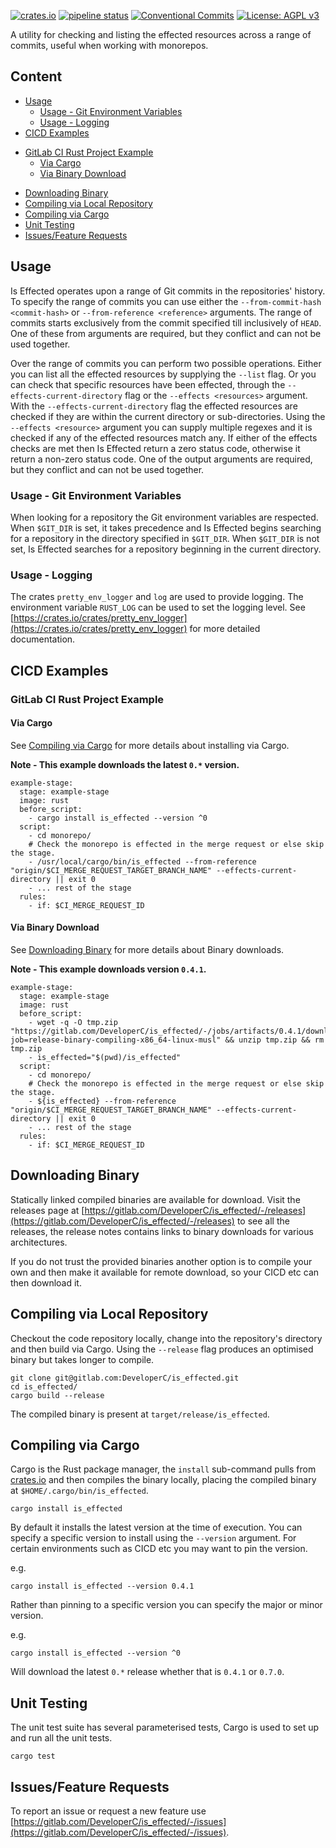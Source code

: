 [![crates.io](https://img.shields.io/crates/v/is_effected)](https://crates.io/crates/is_effected) [![pipeline status](https://gitlab.com/DeveloperC/is_effected/badges/main/pipeline.svg)](https://gitlab.com/DeveloperC/is_effected/-/commits/main) [![Conventional Commits](https://img.shields.io/badge/Conventional%20Commits-1.0.0-yellow.svg)](https://conventionalcommits.org) [![License: AGPL v3](https://img.shields.io/badge/License-AGPLv3-blue.svg)](https://www.gnu.org/licenses/agpl-3.0)


A utility for checking and listing the effected resources across a range of commits, useful when working with monorepos.


## Content
 * [Usage](#usage)
   + [Usage - Git Environment Variables](#usage-git-environment-variables)
   + [Usage - Logging](#usage-logging)
 * [CICD Examples](#cicd-examples)
  + [GitLab CI Rust Project Example](#gitlab-ci-rust-project-example)
    + [Via Cargo](#via-cargo)
    + [Via Binary Download](#via-binary-download)
 * [Downloading Binary](#downloading-binary)
 * [Compiling via Local Repository](#compiling-via-local-repository)
 * [Compiling via Cargo](#compiling-via-cargo)
 * [Unit Testing](#unit-testing)
 * [Issues/Feature Requests](#issuesfeature-requests)


## Usage
Is Effected operates upon a range of Git commits in the repositories' history.
To specify the range of commits you can use either the `--from-commit-hash <commit-hash>` or `--from-reference <reference>` arguments.
The range of commits starts exclusively from the commit specified till inclusively of `HEAD`.
One of these from arguments are required, but they conflict and can not be used together.

Over the range of commits you can perform two possible operations.
Either you can list all the effected resources by supplying the `--list` flag.
Or you can check that specific resources have been effected, through the `--effects-current-directory` flag or the `--effects <resources>` argument.
With the `--effects-current-directory` flag the effected resources are checked if they are within the current directory or sub-directories.
Using the `--effects <resource>` argument you can supply multiple regexes and it is checked if any of the effected resources match any.
If either of the effects checks are met then Is Effected return a zero status code, otherwise it return a non-zero status code.
One of the output arguments are required, but they conflict and can not be used together.


### Usage - Git Environment Variables
When looking for a repository the Git environment variables are respected.
When `$GIT_DIR` is set, it takes precedence and Is Effected begins searching for a repository in the directory specified in `$GIT_DIR`.
When `$GIT_DIR` is not set, Is Effected searches for a repository beginning in the current directory.


### Usage - Logging
The crates `pretty_env_logger` and `log` are used to provide logging.
The environment variable `RUST_LOG` can be used to set the logging level.
See [https://crates.io/crates/pretty_env_logger](https://crates.io/crates/pretty_env_logger) for more detailed documentation.


## CICD Examples
### GitLab CI Rust Project Example
#### Via Cargo
See [Compiling via Cargo](#compiling-via-cargo) for more details about installing via Cargo.

__Note - This example downloads the latest `0.*` version.__

```
example-stage:
  stage: example-stage
  image: rust
  before_script:
    - cargo install is_effected --version ^0
  script:
    - cd monorepo/
    # Check the monorepo is effected in the merge request or else skip the stage.
    - /usr/local/cargo/bin/is_effected --from-reference "origin/$CI_MERGE_REQUEST_TARGET_BRANCH_NAME" --effects-current-directory || exit 0
    - ... rest of the stage
  rules:
    - if: $CI_MERGE_REQUEST_ID
```


#### Via Binary Download
See [Downloading Binary](#downloading-binary) for more details about Binary downloads.

__Note - This example downloads version `0.4.1`.__
```
example-stage:
  stage: example-stage
  image: rust
  before_script:
    - wget -q -O tmp.zip "https://gitlab.com/DeveloperC/is_effected/-/jobs/artifacts/0.4.1/download?job=release-binary-compiling-x86_64-linux-musl" && unzip tmp.zip && rm tmp.zip
    - is_effected="$(pwd)/is_effected"
  script:
    - cd monorepo/
    # Check the monorepo is effected in the merge request or else skip the stage.
    - ${is_effected} --from-reference "origin/$CI_MERGE_REQUEST_TARGET_BRANCH_NAME" --effects-current-directory || exit 0
    - ... rest of the stage
  rules:
    - if: $CI_MERGE_REQUEST_ID
```


## Downloading Binary
Statically linked compiled binaries are available for download.
Visit the releases page at [https://gitlab.com/DeveloperC/is_effected/-/releases](https://gitlab.com/DeveloperC/is_effected/-/releases) to see all the releases, the release notes contains links to binary downloads for various architectures.

If you do not trust the provided binaries another option is to compile your own and then make it available for remote download, so your CICD etc can then download it.


## Compiling via Local Repository
Checkout the code repository locally, change into the repository's directory and then build via Cargo.
Using the `--release` flag produces an optimised binary but takes longer to compile.

```
git clone git@gitlab.com:DeveloperC/is_effected.git
cd is_effected/
cargo build --release
```

The compiled binary is present at `target/release/is_effected`.


## Compiling via Cargo
Cargo is the Rust package manager, the `install` sub-command pulls from [crates.io](https://crates.io/crates/is_effected) and then compiles the binary locally, placing the compiled binary at `$HOME/.cargo/bin/is_effected`.

```
cargo install is_effected
```

By default it installs the latest version at the time of execution.
You can specify a specific version to install using the `--version` argument.
For certain environments such as CICD etc you may want to pin the version.

e.g.

```
cargo install is_effected --version 0.4.1
```

Rather than pinning to a specific version you can specify the major or minor version.

e.g.

```
cargo install is_effected --version ^0
```

Will download the latest `0.*` release whether that is `0.4.1` or `0.7.0`.


## Unit Testing
The unit test suite has several parameterised tests, Cargo is used to set up and run all the unit tests.

```
cargo test
```


## Issues/Feature Requests
To report an issue or request a new feature use [https://gitlab.com/DeveloperC/is_effected/-/issues](https://gitlab.com/DeveloperC/is_effected/-/issues).
